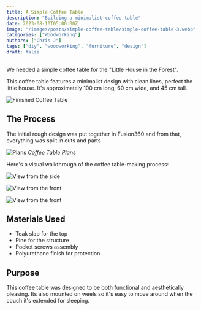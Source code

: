 ```yaml
---
title: A Simple Coffee Table
description: "Building a minimalist coffee table"
date: 2023-08-10T05:00:00Z
image: "/images/posts/simple-coffee-table/simple-coffee-table-3.webp"
categories: ["Woodworking"]
authors: ["Chris J"]
tags: ["diy", "woodworking", "furniture", "design"]
draft: false
---
```


We needed a simple coffee table for the "Little House in the Forest".

This coffee table features a minimalist design with clean lines, perfect the little house. It's approximately 100 cm long, 60 cm wide, and 45 cm tall.

![Finished Coffee Table](/images/posts/simple-coffee-table/simple-coffee-table-render.webp)

## The Process

The initial rough design was put together in Fusion360 and from that, everything was split in cuts and parts

![Plans](/images/posts/simple-coffee-table/simple-coffee-table-plans.webp)
_Coffee Table Plans_

Here's a visual walkthrough of the coffee table-making process:

![View from the side](/images/posts/simple-coffee-table/simple-coffee-table-2.webp)

![View from the front](/images/posts/simple-coffee-table/simple-coffee-table-3.webp)

![View from the front](/images/posts/simple-coffee-table/simple-coffee-table.webp)

## Materials Used

- Teak slap for the top
- Pine for the structure
- Pocket screws assembly
- Polyurethane finish for protection

## Purpose

This coffee table was designed to be both functional and aesthetically pleasing. Its also mounted on weels so it's easy to move around when the couch it's extended for sleeping.
